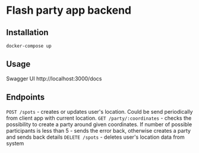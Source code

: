 # Flash party app backend

## Installation 

```
docker-compose up
```

## Usage

Swagger UI
http://localhost:3000/docs

## Endpoints

`POST /spots` - creates or updates user's location. Could be send periodically from client app with current location.
`GET /party/:coordinates` - checks the possibility to create a party around given coordinates. If number of possible participants is less than 5 - sends the error back, otherwise creates a party and sends back details
`DELETE /spots` -  deletes user's location data from system
